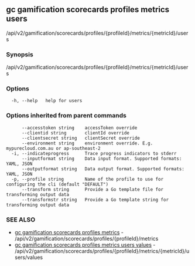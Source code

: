 ## gc gamification scorecards profiles metrics users

/api/v2/gamification/scorecards/profiles/{profileId}/metrics/{metricId}/users

### Synopsis

/api/v2/gamification/scorecards/profiles/{profileId}/metrics/{metricId}/users

### Options

```
  -h, --help   help for users
```

### Options inherited from parent commands

```
      --accesstoken string    accessToken override
      --clientid string       clientId override
      --clientsecret string   clientSecret override
      --environment string    environment override. E.g. mypurecloud.com.au or ap-southeast-2
  -i, --indicateprogress      Trace progress indicators to stderr
      --inputformat string    Data input format. Supported formats: YAML, JSON
      --outputformat string   Data output format. Supported formats: YAML, JSON
  -p, --profile string        Name of the profile to use for configuring the cli (default "DEFAULT")
      --transform string      Provide a Go template file for transforming output data
      --transformstr string   Provide a Go template string for transforming output data
```

### SEE ALSO

* [gc gamification scorecards profiles metrics](gc_gamification_scorecards_profiles_metrics.html)	 - /api/v2/gamification/scorecards/profiles/{profileId}/metrics
* [gc gamification scorecards profiles metrics users values](gc_gamification_scorecards_profiles_metrics_users_values.html)	 - /api/v2/gamification/scorecards/profiles/{profileId}/metrics/{metricId}/users/values


